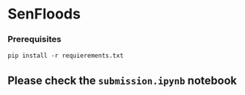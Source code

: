# SenFloods

### Prerequisites

`pip install -r requierements.txt`

## Please check the `submission.ipynb` notebook
